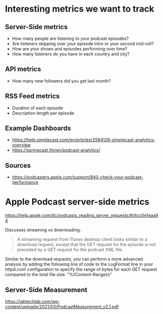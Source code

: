 # Interesting metrics we want to track

## Server-Side metrics

- How many people are listening to your podcast episodes?
- Are listeners skipping over your episode intro or your second mid-roll?
- How are your shows and episodes performing over time?
- How many listeners do you have in each country and city?

## API metrics

- How many new followers did you get last month?

## RSS Feed metrics

- Duration of each episode
- Description length per episode

## Example Dashboards

- https://help.simplecast.com/en/articles/2584128-simplecast-analytics-overview
- https://springcast.fm/en/podcast-analytics/

## Sources

- https://podcasters.apple.com/support/840-check-your-podcast-performance

# Apple Podcast server-side metrics

https://help.apple.com/itc/podcasts_reading_server_requests/#/itcc0e1eaa94

Discusses streaming vs downloading.

> A streaming request from iTunes desktop client looks similar to a download
> request, except that the GET request for the episode is not preceded by a GET
> request for the podcast XML file.

Similar to the download requests, you can perform a more advanced analysis by
adding the following line of code to the LogFormat line in your httpd.conf
configuration to specify the range of bytes for each GET request compared to the
total file size. \"%{Content-Range}o\"

## Server-Side Measurement

https://iabtechlab.com/wp-content/uploads/2021/03/PodcastMeasurement_v2.1.pdf
